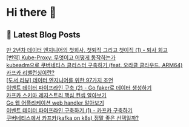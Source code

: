 # Hi there 👋

## 📕 Latest Blog Posts

<a href=https://kgw7401.tistory.com/115>만 2년차 데이터 엔지니어의 첫회사, 첫퇴직 그리고 첫이직 (1) - 퇴사 회고</a></br><a href=https://kgw7401.tistory.com/114>[번역] Kube-Proxy: 무엇이고 어떻게 동작하는가</a></br><a href=https://kgw7401.tistory.com/113>kubeadm으로 쿠버네티스 클러스터 구축하기 (feat. 오라클 클라우드, ARM64)</a></br><a href=https://kgw7401.tistory.com/112>카프카 리밸런싱이란?</a></br><a href=https://kgw7401.tistory.com/111>[도서 리뷰] 데이터 엔지니어를 위한 97가지 조언</a></br><a href=https://kgw7401.tistory.com/110>이벤트 데이터 파이프라인 구축 (2) - Go faker로 데이터 생성하기</a></br><a href=https://kgw7401.tistory.com/109>카프카 스키마 레지스트리 핵심 컨셉 알아보기</a></br><a href=https://kgw7401.tistory.com/108>Go 웹 어플리케이션 web handler 알아보기</a></br><a href=https://kgw7401.tistory.com/107>이벤트 데이터 파이프라인 구축하기 (1) - 카프카 구축하기</a></br><a href=https://kgw7401.tistory.com/106>쿠버네티스에서 카프카(kafka on k8s) 정말 좋은 선택일까?</a></br>